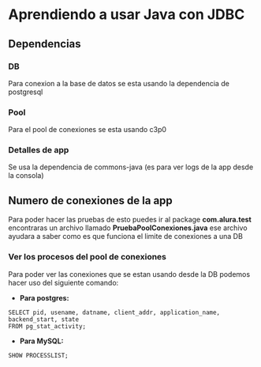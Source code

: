 # Aprendiendo a usar Java con JDBC

## Dependencias

### DB
Para conexion a la base de datos se esta usando la dependencia de postgresql

### Pool
Para el pool de conexiones se esta usando c3p0

### Detalles de app
Se usa la dependencia de commons-java (es para ver logs de la app desde la consola)

## Numero de conexiones de la app

Para poder hacer las pruebas de esto puedes ir al package **com.alura.test** encontraras un archivo llamado **PruebaPoolConexiones.java** ese archivo ayudara a saber como es que funciona el limite de conexiones a una DB

### Ver los procesos del pool de conexiones

Para poder ver las conexiones que se estan usando desde la DB podemos hacer uso del siguiente comando:

- **Para postgres:** 

```
SELECT pid, usename, datname, client_addr, application_name, backend_start, state
FROM pg_stat_activity;
```

- **Para MySQL:**

```
SHOW PROCESSLIST;
```